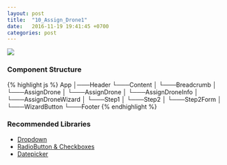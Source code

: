 ```yaml
---
layout: post
title:  "10_Assign_Drone1"
date:   2016-11-19 19:41:45 +0700
categories: post
---
```


<img src="{{ site.github.url }}/images/posts/2016-11-19/10_Assign_Drone1.jpg">

### Component Structure

{% highlight js %}
App
│───Header
└───Content
│   └───Breadcrumb
│   └───AssignDrone
│       └───AssignDrone
│       └───AssignDroneInfo
│       └───AssignDroneWizard
│           └───Step1
│           └───Step2
│              └───Step2Form
│              └───WizardButton
└───Footer
{% endhighlight %}

### Recommended Libraries

* [Dropdown](https://github.com/JedWatson/react-select)
* [RadioButton & Checkboxes](http://www.luqin.xyz/react-icheck/#/?_k=ncq8ed)
* [Datepicker](https://github.com/Hacker0x01/react-datepicker)
